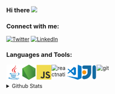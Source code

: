 ### Hi there <img src ="https://raw.githubusercontent.com/MartinHeinz/MartinHeinz/master/wave.gif" width="30px">


### Connect with me:

 <a href="https://twitter.com/EyupOkur" target="_blank"><img alt="Twitter" src="https://img.shields.io/badge/twitter-%231DA1F2.svg?&style=for-the-badge&logo=twitter&logoColor=white" /></a> 
 <a href="https://www.linkedin.com/in/ey-up" target="_blank"><img alt="LinkedIn" src="https://img.shields.io/badge/linkedin-%230077B5.svg?&style=for-the-badge&logo=linkedin&logoColor=white" /></a> 

### Languages and Tools:

<p  align="left" > 
 
<img  align="left" src="https://github.com/devicons/devicon/blob/master/icons/java/java-original.svg" alt="java" width="40px" height="40px"/>
 
<img  align="left" src="https://github.com/devicons/devicon/blob/master/icons/nodejs/nodejs-original.svg" alt="java" width="40px" height="40px"/>

<img  align="left" src="https://github.com/devicons/devicon/blob/master/icons/javascript/javascript-original.svg" alt="javascript" width="40" height="40px"/> 

<img  align="left" src="https://reactnative.dev/img/header_logo.svg" alt="reactnative" width="40px" height="40px"/>

<img  align="left"  alt="Visual Studio Code" width="40px" heigth="40px" src="https://raw.githubusercontent.com/github/explore/80688e429a7d4ef2fca1e82350fe8e3517d3494d/topics/visual-studio-code/visual-studio-code.png" />

<img  align="left" src="https://github.com/devicons/devicon/blob/master/icons/intellij/intellij-original.svg" alt="reactnative" width="40px" height="40px"/>

<img  align="left" src="https://www.vectorlogo.zone/logos/git-scm/git-scm-icon.svg" alt="git" width="40" height="40px"/>

</p>

<br />
<br />


<p align="left" > 

<details>
 
<summary>Github Stats</summary>
<p><img src="https://github-readme-stats.vercel.app/api?username=ey-up&amp;show_icons=true" alt="GitHub Stats"></p>

</details>

</p>





<!--
**ey-up/ey-up** is a ✨ _special_ ✨ repository because its `README.md` (this file) appears on your GitHub profile.

-->
